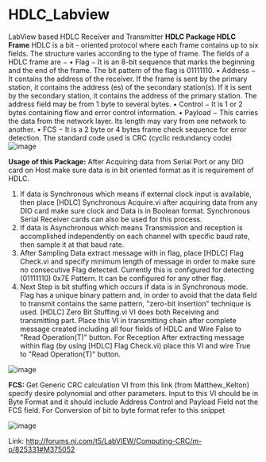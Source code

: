 # HDLC_Labview
LabView based HDLC Receiver and Transmitter
**HDLC Package
HDLC Frame**
HDLC is a bit - oriented protocol where each frame contains up to six fields. The structure varies according to the type of frame. The fields of a HDLC frame are −
•	Flag − It is an 8-bit sequence that marks the beginning and the end of the frame. The bit pattern of the flag is 01111110.
•	Address − It contains the address of the receiver. If the frame is sent by the primary station, it contains the address (es) of the secondary station(s). If it is sent by the secondary station, it contains the address of the primary station. The address field may be from 1 byte to several bytes.
•	Control − It is 1 or 2 bytes containing flow and error control information.
•	Payload − This carries the data from the network layer. Its length may vary from one network to another.
•	FCS − It is a 2 byte or 4 bytes frame check sequence for error detection. The standard code used is CRC (cyclic redundancy code)
 ![image](https://user-images.githubusercontent.com/18642297/167612254-ec2f632b-c8f0-4f27-878c-d731e9a651e5.png)

**Usage of this Package:**
After Acquiring data from Serial Port or any DIO card on Host make sure data is in bit oriented format as it is requirement of HDLC.
1.	If data is Synchronous which means if external clock input is available, then place [HDLC] Synchronous Acquire.vi after acquiring data from any DIO card make sure clock and Data is in Boolean format. 
Synchronous Serial Receiver cards can also be used for this process.
2.	If data is Asynchronous which means Transmission and reception is accomplished independently on each channel with specific baud rate, then sample it at that baud rate.
3.	After Sampling Data extract message with in flag, place [HDLC] Flag Check.vi and specify minimum length of message in order to make sure no consecutive Flag detected. 
Currently this is configured for detecting (01111110) 0x7E Pattern. It can be configured for any other flag.
4.	Next Step is bit stuffing which occurs if data is in Synchronous mode. Flag has a unique binary pattern and, in order to avoid that the data field to transmit contains the same pattern, "zero-bit insertion" technique is used. [HDLC] Zero Bit Stuffing.vi VI does both Receiving and transmitting part. Place this VI in transmitting chain after complete message created including all four fields of HDLC and Wire False to "Read Operation(T)" button. For Reception After extracting message within flag (by using [HDLC] Flag Check.vi) place this VI and wire True to "Read Operation(T)" button.


![image](https://user-images.githubusercontent.com/18642297/167612355-11488a62-0a71-4fbb-ab03-9eb7f2ce8959.png)


**FCS:**
Get Generic CRC calculation VI from this link (from Matthew_Kelton) specify desire polynomial and other parameters. Input to this VI should be in Byte Format and it should include Address Control and Payload Field not the FCS field.
For Conversion of bit to byte format refer to this snippet
 
 ![image](https://user-images.githubusercontent.com/18642297/167613379-ae7c6922-ead7-43a9-864b-409035a57dc3.png)


Link: http://forums.ni.com/t5/LabVIEW/Computing-CRC/m-p/825331#M375052
